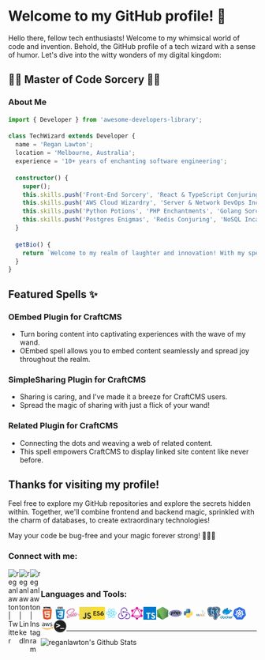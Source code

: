 # Welcome to my GitHub profile! 👋

Hello there, fellow tech enthusiasts! Welcome to my whimsical world of code and invention. Behold, the GitHub profile of a tech wizard with a sense of humor. Let's dive into the witty wonders of my digital kingdom:

## 🧙‍♂️ Master of Code Sorcery 🧙‍♂️

### About Me

```typescript
import { Developer } from 'awesome-developers-library';

class TechWizard extends Developer {
  name = 'Regan Lawton';
  location = 'Melbourne, Australia';
  experience = '10+ years of enchanting software engineering';

  constructor() {
    super();
    this.skills.push('Front-End Sorcery', 'React & TypeScript Conjuring', 'Mobile Enchantments');
    this.skills.push('AWS Cloud Wizardry', 'Server & Network DevOps Incantations');
    this.skills.push('Python Potions', 'PHP Enchantments', 'Golang Sorcery', 'Rust Alchemy');
    this.skills.push('Postgres Enigmas', 'Redis Conjuring', 'NoSQL Incantations');
  }

  getBio() {
    return `Welcome to my realm of laughter and innovation! With my spellbinding skills, I've crafted consumer and business-facing applications. My wand has also weaved its magic in the realm of big data. Having danced with CraftCMS and OpenBazaar, I'm no stranger to creating bewitching plugins and contributing to enchanting open-source projects. Let's embark on a journey of laughter and technology together!`;
  }
}
```

## Featured Spells ✨

### OEmbed Plugin for CraftCMS

* Turn boring content into captivating experiences with the wave of my wand.
* OEmbed spell allows you to embed content seamlessly and spread joy throughout the realm.

### SimpleSharing Plugin for CraftCMS

* Sharing is caring, and I've made it a breeze for CraftCMS users.
* Spread the magic of sharing with just a flick of your wand!

### Related Plugin for CraftCMS

* Connecting the dots and weaving a web of related content.
* This spell empowers CraftCMS to display linked site content like never before.

## Thanks for visiting my profile!

Feel free to explore my GitHub repositories and explore the secrets hidden within. Together, we'll combine frontend and backend magic, sprinkled with the charm of databases, to create extraordinary technologies!

May your code be bug-free and your magic forever strong! 🧙‍♂️✨

### Connect with me:

[<img align="left" alt="reganlawton | Twitter" width="22px" src="https://cdn.jsdelivr.net/npm/simple-icons@v3/icons/twitter.svg" />][twitter]
[<img align="left" alt="reganlawton | LinkedIn" width="22px" src="https://cdn.jsdelivr.net/npm/simple-icons@v3/icons/linkedin.svg" />][instagram]
[<img align="left" alt="reganlawton | Instagram" width="22px" src="https://cdn.jsdelivr.net/npm/simple-icons@v3/icons/instagram.svg" />][linkedin]

<br />

### Languages and Tools:

<img align="left" alt="HTML5" width="26px" src="https://raw.githubusercontent.com/github/explore/80688e429a7d4ef2fca1e82350fe8e3517d3494d/topics/html/html.png" />
<img align="left" alt="CSS3" width="26px" src="https://raw.githubusercontent.com/github/explore/80688e429a7d4ef2fca1e82350fe8e3517d3494d/topics/css/css.png" />
<img align="left" alt="Sass" width="26px" src="https://raw.githubusercontent.com/github/explore/80688e429a7d4ef2fca1e82350fe8e3517d3494d/topics/sass/sass.png" />
<img align="left" alt="JavaScript" width="26px" src="https://raw.githubusercontent.com/github/explore/80688e429a7d4ef2fca1e82350fe8e3517d3494d/topics/javascript/javascript.png" />
<img align="left" alt="ES6" width="26px" src="https://raw.githubusercontent.com/github/explore/80688e429a7d4ef2fca1e82350fe8e3517d3494d/topics/es6/es6.png" />
<img align="left" alt="React" width="26px" src="https://raw.githubusercontent.com/github/explore/80688e429a7d4ef2fca1e82350fe8e3517d3494d/topics/react/react.png" />
<img align="left" alt="Redux" width="26px" src="https://raw.githubusercontent.com/github/explore/80688e429a7d4ef2fca1e82350fe8e3517d3494d/topics/redux/redux.png" />
<img align="left" alt="GraphQL" width="26px" src="https://raw.githubusercontent.com/github/explore/80688e429a7d4ef2fca1e82350fe8e3517d3494d/topics/graphql/graphql.png" />
<img align="left" alt="Typescript" width="26px" src="https://raw.githubusercontent.com/github/explore/80688e429a7d4ef2fca1e82350fe8e3517d3494d/topics/typescript/typescript.png" />
<img align="left" alt="Node.js" width="26px" src="https://raw.githubusercontent.com/github/explore/80688e429a7d4ef2fca1e82350fe8e3517d3494d/topics/nodejs/nodejs.png" />
<img align="left" alt="PHP" width="26px" src="https://raw.githubusercontent.com/github/explore/ccc16358ac4530c6a69b1b80c7223cd2744dea83/topics/php/php.png" />
<img align="left" alt="Python" width="26px" src="https://raw.githubusercontent.com/github/explore/80688e429a7d4ef2fca1e82350fe8e3517d3494d/topics/python/python.png" />
<img align="left" alt="MySQL" width="26px" src="https://raw.githubusercontent.com/github/explore/80688e429a7d4ef2fca1e82350fe8e3517d3494d/topics/mysql/mysql.png" />
<img align="left" alt="PostgreSQL" width="26px" src="https://raw.githubusercontent.com/github/explore/80688e429a7d4ef2fca1e82350fe8e3517d3494d/topics/postgresql/postgresql.png" />
<img align="left" alt="Docker" width="26px" src="https://raw.githubusercontent.com/github/explore/80688e429a7d4ef2fca1e82350fe8e3517d3494d/topics/docker/docker.png" />
<img align="left" alt="Kubernetes" width="26px" src="https://raw.githubusercontent.com/github/explore/80688e429a7d4ef2fca1e82350fe8e3517d3494d/topics/kubernetes/kubernetes.png" />
<img align="left" alt="Amazon AWS" width="26px" src="https://raw.githubusercontent.com/github/explore/fbceb94436312b6dacde68d122a5b9c7d11f9524/topics/aws/aws.png" />
<img align="left" alt="Bash" width="26px" src="https://raw.githubusercontent.com/github/explore/d92924b1d925bb134e308bd29c9de6c302ed3beb/topics/terminal/terminal.png" />

<br />
<br />

---

<img align="left" alt="reganlawton's Github Stats" src="https://github-readme-stats.vercel.app/api?username=reganlawton&show_icons=true&hide_border=true&count_private=true" />

[website]: https://www.tapestry.ai
[twitter]: https://twitter.com/reganlawton
[instagram]: https://instagram.com/reganlawton
[linkedin]: https://linkedin.com/in/reganlawton
